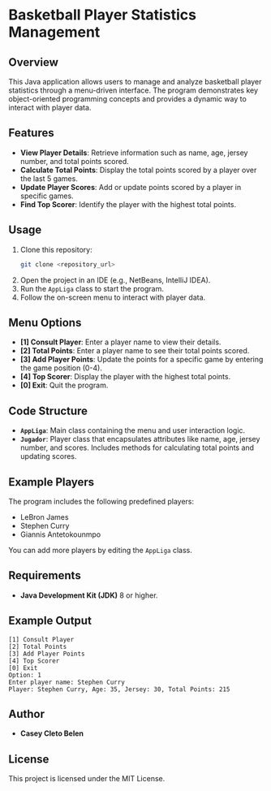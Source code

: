 # Basketball Player Statistics Management

## Overview
This Java application allows users to manage and analyze basketball player statistics through a menu-driven interface. The program demonstrates key object-oriented programming concepts and provides a dynamic way to interact with player data.

## Features
- **View Player Details**: Retrieve information such as name, age, jersey number, and total points scored.
- **Calculate Total Points**: Display the total points scored by a player over the last 5 games.
- **Update Player Scores**: Add or update points scored by a player in specific games.
- **Find Top Scorer**: Identify the player with the highest total points.

## Usage
1. Clone this repository:
   ```bash
   git clone <repository_url>
   ```
2. Open the project in an IDE (e.g., NetBeans, IntelliJ IDEA).
3. Run the `AppLiga` class to start the program.
4. Follow the on-screen menu to interact with player data.

## Menu Options
- **[1] Consult Player**: Enter a player name to view their details.
- **[2] Total Points**: Enter a player name to see their total points scored.
- **[3] Add Player Points**: Update the points for a specific game by entering the game position (0-4).
- **[4] Top Scorer**: Display the player with the highest total points.
- **[0] Exit**: Quit the program.

## Code Structure
- **`AppLiga`**: Main class containing the menu and user interaction logic.
- **`Jugador`**: Player class that encapsulates attributes like name, age, jersey number, and scores. Includes methods for calculating total points and updating scores.

## Example Players
The program includes the following predefined players:
- LeBron James
- Stephen Curry
- Giannis Antetokounmpo

You can add more players by editing the `AppLiga` class.

## Requirements
- **Java Development Kit (JDK)** 8 or higher.

## Example Output
```
[1] Consult Player
[2] Total Points
[3] Add Player Points
[4] Top Scorer
[0] Exit
Option: 1
Enter player name: Stephen Curry
Player: Stephen Curry, Age: 35, Jersey: 30, Total Points: 215
```

## Author
- **Casey Cleto Belen**

## License
This project is licensed under the MIT License.
